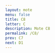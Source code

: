 ```yaml
---
layout: mote
menu: false
title: C8
letter: C
description: Mote C8
permalink: /C8/
prev: C7
next: D1
---
```

